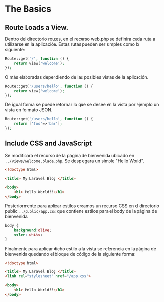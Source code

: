# The Basics

## Route Loads a View.
Dentro del directorio routes, en el recurso web.php se definira cada ruta
a utilizarse en la aplicación.
Estas rutas pueden ser simples como lo siguiente:
```php
Route::get('/', function () {
    return view('welcome');
});
```
O más elaboradas dependiendo de las posibles vistas de la aplicación.
```php
Route::get('/users/hello', function () {
    return view('welcome');
});
```
De igual forma se puede retornar lo que se desee en la vista por ejemplo un vista en formato JSON.
```php
Route::get('/users/hello', function () {
    return ['foo'=>'bar'];
});
```
## Include CSS and JavaScript
Se modificará el recurso de la página de bienvenida ubicado en `../views/welcome.blade.php`. 
Se desplegara un simple "Hello World". 

```html
<!doctype html>

<title> My Laravel Blog </title>

<body>
    <h1> Hello World!!</h1>
</body>
```
Posteriormente para aplicar estilos creamos un recurso CSS en el directorio public `../public/app.css` que contiene estilos para el body de la página de bienvenida.

```css
body {
    background:olive;
    color: white;
}
```
Finalmente para aplicar dicho estilo a la vista se referencia en la página de bienvenida quedando el bloque
de código de la siguiente forma:

```html
<!doctype html>

<title> My Laravel Blog </title>
<link rel="stylesheet" href="/app.css">

<body>
    <h1> Hello World!!</h1>
</body>

```


